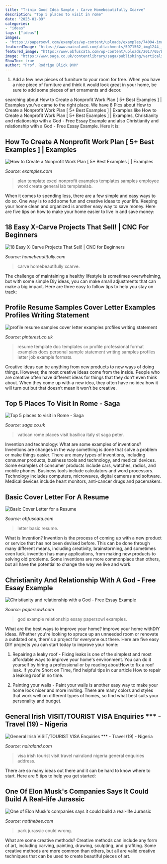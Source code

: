 ```yaml
---
title: "Trinix Good Idea Sample : Carve Homebeautifully Xcarve"
description: "Top 5 places to visit in rome"
date: "2023-01-09"
categories:
- "ideas"
tags: ["ideas"]
images:
- "https://papersowl.com/examples/wp-content/uploads/examples/74094-image-example.png"
featuredImage: "https://www.nairaland.com/attachments/5971562_img1244_jpegc69c425e077c34dbb279661dd9e0e6ab"
featured_image: "https://www.obfuscata.com/wp-content/uploads/2017/05/basic-cover-letter-for-a-resume-10.jpg"
image: "https://www.saga.co.uk/contentlibrary/saga/publishing/verticals/travel/destinations/europe/italy/vatican-city.jpg?la=en&amp;hash=FC6C6C8ED4D49F30651D2841619C5A988B39D84E"
ShowToc: true
author: "Prof. Rodrigo Blick DVM"
---
```



1. Add a few new pieces of furniture to your room for free. When you have a nice piece of furniture and think it would look great in your home, be sure to add some pieces of art ornaments and decor.

	

		
searching about How to Create a Nonprofit Work Plan [ 5+ Best Examples ] | Examples you've came to the right place. We have 8 Pics about How to Create a Nonprofit Work Plan [ 5+ Best Examples ] | Examples like How to Create a Nonprofit Work Plan [ 5+ Best Examples ] | Examples, Christianity and relationship with a God - Free Essay Example and also Christianity and relationship with a God - Free Essay Example. Here it is:
		
    
## How To Create A Nonprofit Work Plan [ 5+ Best Examples ] | Examples

<img loading=lazy src="https://images.examples.com/wp-content/uploads/2019/04/2-General.jpg" onerror="this.onerror=null;this.src='https://tse4.mm.bing.net/th?id=OIP.eaYVAomJPQi6Nl8tnV52uwHaGE&amp;pid=15.1';" alt="How to Create a Nonprofit Work Plan [ 5+ Best Examples ] | Examples">

_Source: examples.com_

>plan template excel nonprofit examples templates samples employee word create general lab templatelab. 

	

When it comes to spending less, there are a few simple and easy ways to do so. One way is to add some fun and creative ideas to your life. Keeping your home clean and organized is another easy way to save money. Here are five tips on how to make your home easier to live in and save money: 

    
## 18 Easy X-Carve Projects That Sell! | CNC For Beginners

<img loading=lazy src="https://www.homebeautifully.com/wp-content/uploads/2020/04/X-Carve-Projects-That-Sell-3.jpg" onerror="this.onerror=null;this.src='https://tse1.mm.bing.net/th?id=OIP.ejZkXfrFZJfCpXQuCVkdgQHaLH&amp;pid=15.1';" alt="18 Easy X-Carve Projects That Sell! | CNC for Beginners">

_Source: homebeautifully.com_

>carve homebeautifully xcarve. 

	

The challenge of maintaining a healthy lifestyle is sometimes overwhelming, but with some simple Diy ideas, you can make small adjustments that can make a big impact. Here are three easy to follow tips to help you stay on track:

    
## Profile Resume Samples Cover Letter Examples Profiles Writing Statement

<img loading=lazy src="https://i.pinimg.com/736x/4d/d7/73/4dd773247e8667d25163b6e4d2ae85ff.jpg" onerror="this.onerror=null;this.src='https://tse2.mm.bing.net/th?id=OIP.ws-0Cy055JvDLpR4b5lBWAHaKe&amp;pid=15.1';" alt="profile resume samples cover letter examples profiles writing statement">

_Source: pinterest.co.uk_

>resume template doc templates cv profile professional format examples docs personal sample statement writing samples profiles letter job example formats. 

	

Creative ideas can be anything from new products to new ways of doing things. However, the most creative ideas come from the inside. People who are creative often have different ideas for things that they don’t even think about. When they come up with a new idea, they often have no idea how it will turn out but that doesn’t mean it won’t be creative.

    
## Top 5 Places To Visit In Rome - Saga

<img loading=lazy src="https://www.saga.co.uk/contentlibrary/saga/publishing/verticals/travel/destinations/europe/italy/vatican-city.jpg?la=en&amp;hash=FC6C6C8ED4D49F30651D2841619C5A988B39D84E" onerror="this.onerror=null;this.src='https://tse4.mm.bing.net/th?id=OIP.8lL_lKyNL4OjVPuWARmThgHaFj&amp;pid=15.1';" alt="Top 5 places to visit in Rome - Saga">

_Source: saga.co.uk_

>vatican rome places visit basilica italy st saga peter. 

	

Invention and technology: What are some examples of inventions?
Inventions are changes in the way something is done that solve a problem or make things easier. There are many types of inventions, including consumer products, business tools and technology, and medical devices. Some examples of consumer products include cars, watches, radios, and mobile phones. Business tools include calculators and word processors. Technology includes computers, microwaves, digital cameras and software. Medical devices include heart monitors, anti-cancer drugs and pacemakers.

    
## Basic Cover Letter For A Resume

<img loading=lazy src="https://www.obfuscata.com/wp-content/uploads/2017/05/basic-cover-letter-for-a-resume-10.jpg" onerror="this.onerror=null;this.src='https://tse3.mm.bing.net/th?id=OIP.Z5lbuOQtVTHZ7k-c3PxcmgHaKe&amp;pid=15.1';" alt="Basic Cover Letter for a Resume">

_Source: obfuscata.com_

>letter basic resume. 

	

What is Invention?
Invention is the process of coming up with a new product or service that has not been devised before. This can be done through many different means, including creativity, brainstorming, and sometimes even luck. invention has many applications, from making new products to solving old problems. Some inventions are more commonplace than others, but all have the potential to change the way we live and work.

    
## Christianity And Relationship With A God - Free Essay Example

<img loading=lazy src="https://papersowl.com/examples/wp-content/uploads/examples/74094-image-example.png" onerror="this.onerror=null;this.src='https://tse1.mm.bing.net/th?id=OIP.7XmFvj4i4jSm9749G35xYAHaEh&amp;pid=15.1';" alt="Christianity and relationship with a God - Free Essay Example">

_Source: papersowl.com_

>god example relationship essay papersowl examples. 

	

What are the best ways to improve your home?
improve your home withDIY ideas. Whether you're looking to spruce up an unneeded room or renovate a outdated one, there's a project for everyone out there. Here are five easy DIY projects you can start today to improve your home: 
1. Repairing a leaky roof - Fixing leaks is one of the simplest and most affordable ways to improve your home's environment. You can do it yourself by hiring a professional or by reading aboutHow to fix a roof leak. If you're Short on Time, find helpful tips in our article How to repair a leaking roof in no time. 

2. Painting your walls - Paint your walls is another easy way to make your home look nicer and more inviting. There are many colors and styles that work well on different types of homes, so find what best suits your personality and budget.

    
## General Irish VISIT/TOURIST VISA Enquiries *** - Travel (19) - Nigeria

<img loading=lazy src="https://www.nairaland.com/attachments/5971562_img1244_jpegc69c425e077c34dbb279661dd9e0e6ab" onerror="this.onerror=null;this.src='https://tse4.mm.bing.net/th?id=OIP.dLl_NQvvr2tpj_lyV7he3gHaJ4&amp;pid=15.1';" alt="General Irish VISIT/TOURIST VISA Enquiries *** - Travel (19) - Nigeria">

_Source: nairaland.com_

>visa irish tourist visit travel nairaland nigeria general enquiries address. 

	

There are so many ideas out there and it can be hard to know where to start. Here are 5 tips to help you get started: 

    
## One Of Elon Musk&#039;s Companies Says It Could Build A Real-life Jurassic

<img loading=lazy src="https://media.notthebee.com/articles/9e725304-fa03-4b5e-a127-2ccf19f547b3.jpg" onerror="this.onerror=null;this.src='https://tse2.mm.bing.net/th?id=OIP.yaqcRV2MSi0ao8xLiEnkjQHaE8&amp;pid=15.1';" alt="One of Elon Musk&#039;s companies says it could build a real-life Jurassic">

_Source: notthebee.com_

>park jurassic could wrong. 

	

What are some creative methods?
Creative methods can include any form of art, including carving, painting, drawing, sculpting, and grafiting. Some creative methods are more common than others, but all are valid creative techniques that can be used to create beautiful pieces of art.

